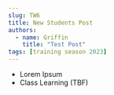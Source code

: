 ```yaml
---
slug: TW6
title: New Students Post
authors:
  - name: Griffin
    title: "Test Post"
tags: [training season 2023]
---
```

* Lorem Ipsum
* Class Learning (TBF)
